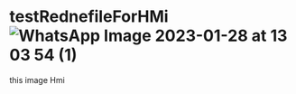 # testRednefileForHMi![WhatsApp Image 2023-01-28 at 13 03 54 (1)](https://user-images.githubusercontent.com/121136872/215288227-908472f1-ac0a-439d-a74e-b1f934cd6204.jpeg)
this image Hmi
